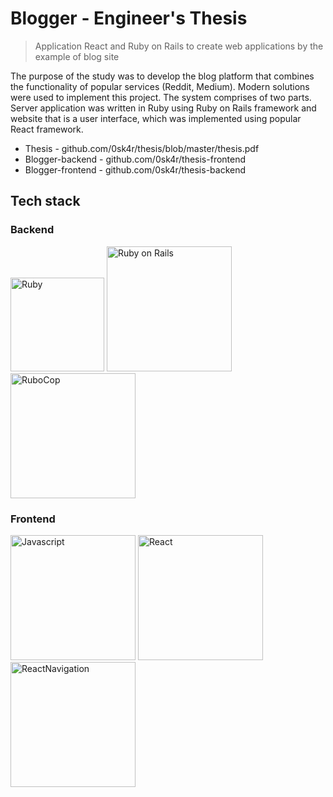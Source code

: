 #  Blogger - Engineer's Thesis
> Application React and Ruby on Rails to create web applications by the example of blog site

The purpose of the study was to develop the blog platform that combines the functionality of popular services (Reddit, Medium). Modern solutions were used to implement this project. The system comprises of two parts. Server application was written in Ruby using Ruby on Rails framework and website that is a user interface, which was implemented using popular React framework.

* Thesis -  github.com/0sk4r/thesis/blob/master/thesis.pdf
* Blogger-backend - github.com/0sk4r/thesis-frontend
* Blogger-frontend - github.com/0sk4r/thesis-backend

## Tech stack

### Backend
<img src="https://upload.wikimedia.org/wikipedia/commons/thumb/7/73/Ruby_logo.svg/1920px-Ruby_logo.svg.png" alt="Ruby" style="width:150px;"/>
<img src="https://rubyonrails.org/images/rails-logo.svg" alt="Ruby on Rails" style="width:200px;"/>
<img src="https://raw.githubusercontent.com/rubocop-hq/rubocop/master/logo/rubo-logo-horizontal.png" alt="RuboCop" style="width:200px;"/>

### Frontend
<img src="https://upload.wikimedia.org/wikipedia/commons/thumb/9/99/Unofficial_JavaScript_logo_2.svg/1920px-Unofficial_JavaScript_logo_2.svg.png" alt="Javascript" style="width:200px;"/>
<img src="https://upload.wikimedia.org/wikipedia/commons/thumb/a/a7/React-icon.svg/2560px-React-icon.svg.png" alt="React" style="width:200px;"/>
<img src="https://reactnavigation.org/img/spiro.svg" alt="ReactNavigation" style="width:200px;"/>


